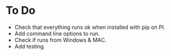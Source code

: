 # To Do

* Check that everything runs ok when installed with pip on PI.
* Add command line options to run.
* Check if runs from Windows & MAC.
* Add testing.